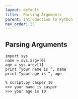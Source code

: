 ```yaml
---
layout: default
title:  Parsing Arguments
parent: Introduction to Python
nav_order: 25
---
```


## Parsing Arguments

```
import sys
name = svs.argv[0]
age = sys.argv[1]
print ”your name is ”, name
print ”your age is ”, age
```

```
% script.py casper 10
>>> your name is casper
>>> your age is 10
```
